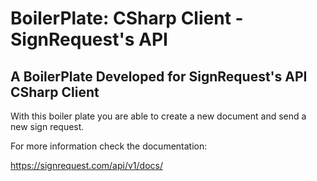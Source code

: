 # BoilerPlate: CSharp Client - SignRequest's API

## A BoilerPlate Developed for SignRequest's API CSharp Client 

With this boiler plate you are able to create a new document and send a new sign request.

For more information check the documentation:

https://signrequest.com/api/v1/docs/